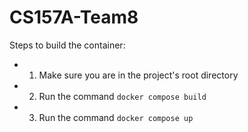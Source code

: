 # CS157A-Team8
Steps to build the container:
  - 1. Make sure you are in the project's root directory
  - 2. Run the command `docker compose build`
  - 3. Run the command `docker compose up`

